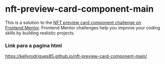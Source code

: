 # nft-preview-card-component-main
 This is a solution to the [NFT preview card component challenge on Frontend Mentor](https://www.frontendmentor.io/challenges/nft-preview-card-component-SbdUL_w0U). Frontend Mentor challenges help you improve your coding skills by building realistic projects. 

### Link para a pagina html 
https://kellyrodrigues85.github.io/nft-preview-card-component-main/

